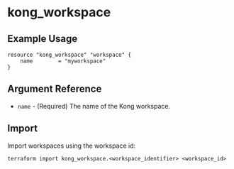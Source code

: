 # kong_workspace

## Example Usage

```hcl
resource "kong_workspace" "workspace" {
    name  		= "myworkspace"
}
```

## Argument Reference

* `name` - (Required) The name of the Kong workspace.

## Import

Import workspaces using the workspace id:

```shell
terraform import kong_workspace.<workspace_identifier> <workspace_id>
```
